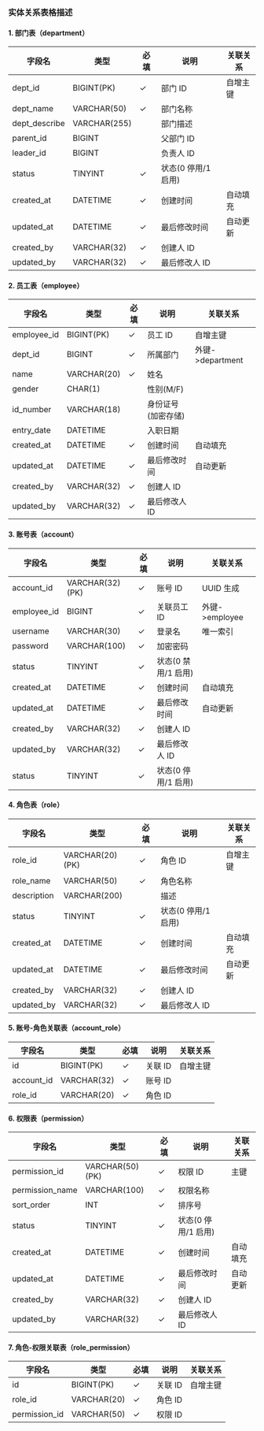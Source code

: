 ### **实体关系表格描述**

#### 1. 部门表（department）

| 字段名        | 类型         | 必填 | 说明                | 关联关系 |
| ------------- | ------------ | ---- | ------------------- | -------- |
| dept_id       | BIGINT(PK)   | ✓    | 部门 ID             | 自增主键 |
| dept_name     | VARCHAR(50)  | ✓    | 部门名称            |          |
| dept_describe | VARCHAR(255) |      | 部门描述            |
| parent_id     | BIGINT       |      | 父部门 ID           |          |
| leader_id     | BIGINT       |      | 负责人 ID           |          |
| status        | TINYINT      | ✓    | 状态(0 停用/1 启用) |          |
| created_at    | DATETIME     | ✓    | 创建时间            | 自动填充 |
| updated_at    | DATETIME     | ✓    | 最后修改时间        | 自动更新 |
| created_by    | VARCHAR(32)  | ✓    | 创建人 ID           |          |
| updated_by    | VARCHAR(32)  | ✓    | 最后修改人 ID       |          |

#### 2. 员工表（employee）

| 字段名      | 类型        | 必填 | 说明               | 关联关系         |
| ----------- | ----------- | ---- | ------------------ | ---------------- |
| employee_id | BIGINT(PK)  | ✓    | 员工 ID            | 自增主键         |
| dept_id     | BIGINT      | ✓    | 所属部门           | 外键->department |
| name        | VARCHAR(20) | ✓    | 姓名               |                  |
| gender      | CHAR(1)     |      | 性别(M/F)          |                  |
| id_number   | VARCHAR(18) |      | 身份证号(加密存储) |                  |
| entry_date  | DATETIME    |      | 入职日期           |                  |
| created_at  | DATETIME    | ✓    | 创建时间           | 自动填充         |
| updated_at  | DATETIME    | ✓    | 最后修改时间       | 自动更新         |
| created_by  | VARCHAR(32) | ✓    | 创建人 ID          |                  |
| updated_by  | VARCHAR(32) | ✓    | 最后修改人 ID      |                  |

#### 3. 账号表（account）

| 字段名      | 类型            | 必填 | 说明                | 关联关系       |
| ----------- | --------------- | ---- | ------------------- | -------------- |
| account_id  | VARCHAR(32)(PK) | ✓    | 账号 ID             | UUID 生成      |
| employee_id | BIGINT          | ✓    | 关联员工 ID         | 外键->employee |
| username    | VARCHAR(30)     | ✓    | 登录名              | 唯一索引       |
| password    | VARCHAR(100)    | ✓    | 加密密码            |                |
| status      | TINYINT         | ✓    | 状态(0 禁用/1 启用) |                |
| created_at  | DATETIME        | ✓    | 创建时间            | 自动填充       |
| updated_at  | DATETIME        | ✓    | 最后修改时间        | 自动更新       |
| created_by  | VARCHAR(32)     | ✓    | 创建人 ID           |                |
| updated_by  | VARCHAR(32)     | ✓    | 最后修改人 ID       |                |
| status      | TINYINT         | ✓    | 状态(0 停用/1 启用) |                |

#### 4. 角色表（role）

| 字段名      | 类型            | 必填 | 说明                | 关联关系 |
| ----------- | --------------- | ---- | ------------------- | -------- |
| role_id     | VARCHAR(20)(PK) | ✓    | 角色 ID             | 自增主键 |
| role_name   | VARCHAR(50)     | ✓    | 角色名称            |          |
| description | VARCHAR(200)    |      | 描述                |          |
| status      | TINYINT         | ✓    | 状态(0 停用/1 启用) |          |
| created_at  | DATETIME        | ✓    | 创建时间            | 自动填充 |
| updated_at  | DATETIME        | ✓    | 最后修改时间        | 自动更新 |
| created_by  | VARCHAR(32)     | ✓    | 创建人 ID           |          |
| updated_by  | VARCHAR(32)     | ✓    | 最后修改人 ID       |          |

#### 5. 账号-角色关联表（account_role）

| 字段名     | 类型        | 必填 | 说明    | 关联关系 |
| ---------- | ----------- | ---- | ------- | -------- |
| id         | BIGINT(PK)  | ✓    | 关联 ID | 自增主键 |
| account_id | VARCHAR(32) | ✓    | 账号 ID |          |
| role_id    | VARCHAR(20) | ✓    | 角色 ID |          |

#### 6. 权限表（permission）

| 字段名          | 类型            | 必填 | 说明                | 关联关系      |
| --------------- | --------------- | ---- | ------------------- | ------------- |
| permission_id   | VARCHAR(50)(PK) | ✓    | 权限 ID             | 主键          |
| permission_name | VARCHAR(100)    | ✓    | 权限名称            |               |
| sort_order      | INT             | ✓    | 排序号              |               |
| status          | TINYINT         | ✓    | 状态(0 停用/1 启用) |               |
| created_at      | DATETIME        | ✓    | 创建时间            | 自动填充      |
| updated_at      | DATETIME        | ✓    | 最后修改时间        | 自动更新      |
| created_by      | VARCHAR(32)     | ✓    | 创建人 ID           |            |
| updated_by      | VARCHAR(32)     | ✓    | 最后修改人 ID       |            |

#### 7. 角色-权限关联表（role_permission）

| 字段名        | 类型        | 必填 | 说明    | 关联关系         |
| ------------- | ----------- | ---- | ------- | ---------------- |
| id            | BIGINT(PK)  | ✓    | 关联 ID | 自增主键         |
| role_id       | VARCHAR(20) | ✓    | 角色 ID |                  |
| permission_id | VARCHAR(50) | ✓    | 权限 ID |                  |
